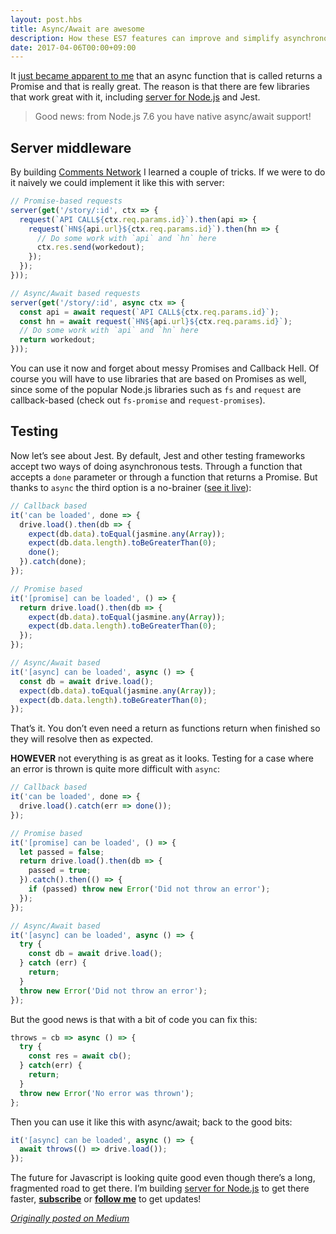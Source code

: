```yaml
---
layout: post.hbs
title: Async/Await are awesome
description: How these ES7 features can improve and simplify asynchronous Javascript greatly.
date: 2017-04-06T00:00+09:00
---
```


It [just became apparent to me](https://twitter.com/FPresencia/status/844859374778535936) that an async function that is called returns a Promise and that is really great. The reason is that there are few libraries that work great with it, including [server for Node.js](https://serverjs.io/) and Jest.

> Good news: from Node.js 7.6 you have native async/await support!



## Server middleware

By building [Comments Network](https://comments.network/) I learned a couple of tricks. If we were to do it naively we could implement it like this with server:

```js
// Promise-based requests
server(get('/story/:id', ctx => {
  request(`API CALL${ctx.req.params.id}`).then(api => {
    request(`HN${api.url}${ctx.req.params.id}`).then(hn => {
      // Do some work with `api` and `hn` here
      ctx.res.send(workedout);
    });
  });
}));
```

```js
// Async/Await based requests
server(get('/story/:id', async ctx => {
  const api = await request(`API CALL${ctx.req.params.id}`);
  const hn = await request(`HN${api.url}${ctx.req.params.id}`);
  // Do some work with `api` and `hn` here
  return workedout;
}));
```

You can use it now and forget about messy Promises and Callback Hell. Of course you will have to use libraries that are based on Promises as well, since some of the popular Node.js libraries such as `fs` and `request` are callback-based (check out `fs-promise` and `request-promises`).



## Testing

Now let’s see about Jest. By default, Jest and other testing frameworks accept two ways of doing asynchronous tests. Through a function that accepts a `done` parameter or through a function that returns a Promise. But thanks to `async` the third option is a no-brainer ([see it live](https://github.com/franciscop/drive-db)):

```js
// Callback based
it('can be loaded', done => {
  drive.load().then(db => {
    expect(db.data).toEqual(jasmine.any(Array));
    expect(db.data.length).toBeGreaterThan(0);
    done();
  }).catch(done);
});

// Promise based
it('[promise] can be loaded', () => {
  return drive.load().then(db => {
    expect(db.data).toEqual(jasmine.any(Array));
    expect(db.data.length).toBeGreaterThan(0);
  });
});

// Async/Await based
it('[async] can be loaded', async () => {
  const db = await drive.load();
  expect(db.data).toEqual(jasmine.any(Array));
  expect(db.data.length).toBeGreaterThan(0);
});
```

That’s it. You don’t even need a return as functions return when finished so they will resolve then as expected.

**HOWEVER** not everything is as great as it looks. Testing for a case where an error is thrown is quite more difficult with `async`:

```js
// Callback based
it('can be loaded', done => {
  drive.load().catch(err => done());
});

// Promise based
it('[promise] can be loaded', () => {
  let passed = false;
  return drive.load().then(db => {
    passed = true;
  }).catch().then(() => {
    if (passed) throw new Error('Did not throw an error');
  });
});

// Async/Await based
it('[async] can be loaded', async () => {
  try {
    const db = await drive.load();
  } catch (err) {
    return;
  }
  throw new Error('Did not throw an error');
});
```

But the good news is that with a bit of code you can fix this:

```js
throws = cb => async () => {
  try {
    const res = await cb();
  } catch(err) {
    return;
  }
  throw new Error('No error was thrown');
};
```

Then you can use it like this with async/await; back to the good bits:

```js
it('[async] can be loaded', async () => {
  await throws(() => drive.load());
});
```

The future for Javascript is looking quite good even though there’s a long, fragmented road to get there. I’m building [server for Node.js](https://serverjs.io/) to get there faster, [**subscribe**](https://francisco.us9.list-manage.com/subscribe?u=8f634b4eeb27e1bb51438f11f&id=7b067d6820) or [**follow me**](https://twitter.com/fpresencia) to get updates!

[*Originally posted on Medium*](https://medium.com/server-for-node-js/async-await-are-awesome-c0834cc09ab)
